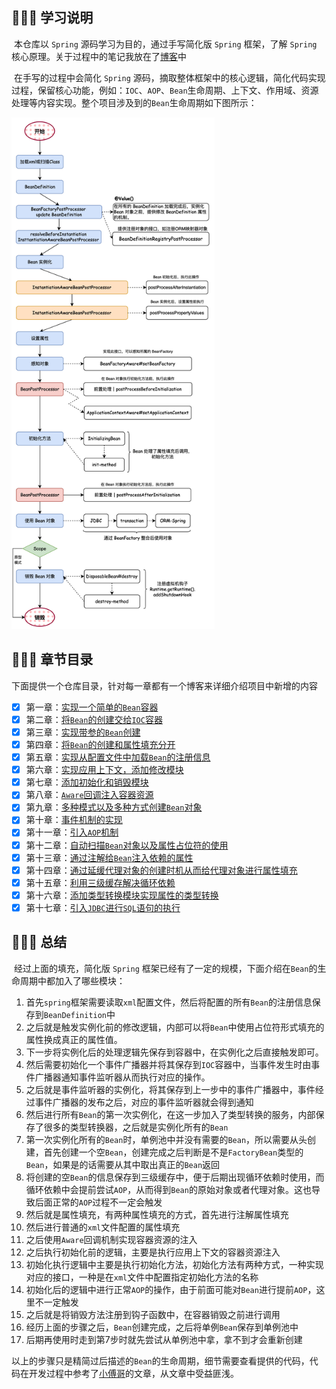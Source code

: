 ## 📢📢📢 学习说明

​		本仓库以 `Spring` 源码学习为目的，通过手写简化版 `Spring` 框架，了解 `Spring` 核心原理。关于过程中的笔记我放在了[博客](https://zzzicode.github.io/)中

​		在手写的过程中会简化 `Spring` 源码，摘取整体框架中的核心逻辑，简化代码实现过程，保留核心功能，例如：`IOC`、`AOP`、``Bean``生命周期、上下文、作用域、资源处理等内容实现。整个项目涉及到的``Bean``生命周期如下图所示：

<img src="notes/img/spring-life-cycle.png" alt="spring-life-cycle" style="zoom:80%;" />

## 📑📑📑 章节目录

​		下面提供一个仓库目录，针对每一章都有一个博客来详细介绍项目中新增的内容

- [x] 第一章：[实现一个简单的``Bean``容器](https://zzzicode.github.io/post/small_spring01/)
- [x] 第二章：[将``Bean``的创建交给`IOC`容器](https://zzzicode.github.io/post/small_spring02/)
- [x] 第三章：[实现带参的``Bean``创建](https://zzzicode.github.io/post/small_spring03/)
- [x] 第四章：[将``Bean``的创建和属性填充分开](https://zzzicode.github.io/post/small_spring04/)
- [x] 第五章：[实现从配置文件中加载``Bean``的注册信息](https://zzzicode.github.io/post/small_spring05/)
- [x] 第六章：[实现应用上下文，添加修改模块](https://zzzicode.github.io/post/small_spring06/)
- [x] 第七章：[添加初始化和销毁模块](https://zzzicode.github.io/post/small_spring07/)
- [x] 第八章：[`Aware`回调注入容器资源](https://zzzicode.github.io/post/small_spring08/)
- [x] 第九章：[多种模式以及多种方式创建``Bean``对象](https://zzzicode.github.io/post/small_spring09/)
- [x] 第十章：[事件机制的实现](https://zzzicode.github.io/post/small_spring10/)
- [x] 第十一章：[引入`AOP`机制](https://zzzicode.github.io/post/small_spring11/)
- [x] 第十二章：[自动扫描``Bean``对象以及属性占位符的使用](https://zzzicode.github.io/post/small_spring12/)
- [x] 第十三章：[通过注解给``Bean``注入依赖的属性](https://zzzicode.github.io/post/small_spring13/)
- [x] 第十四章：[通过延缓代理对象的创建时机从而给代理对象进行属性填充](https://zzzicode.github.io/post/small_spring14/)
- [x] 第十五章：[利用三级缓存解决循环依赖](https://zzzicode.github.io/post/small_spring15/)
- [x] 第十六章：[添加类型转换模块实现属性的类型转换](https://zzzicode.github.io/post/small_spring16/)
- [x] 第十七章：[引入`JDBC`进行`SQL`语句的执行](https://zzzicode.github.io/post/small_spring17/)

## 🏁🏁🏁 总结

​		经过上面的填充，简化版 `Spring` 框架已经有了一定的规模，下面介绍在`Bean`的生命周期中都加入了哪些模块：

1. 首先`spring`框架需要读取`xml`配置文件，然后将配置的所有`Bean`的注册信息保存到`BeanDefinition`中
2. 之后就是触发实例化前的修改逻辑，内部可以将`Bean`中使用占位符形式填充的属性换成真正的属性值。
3. 下一步将实例化后的处理逻辑先保存到容器中，在实例化之后直接触发即可。
4. 然后需要初始化一个事件广播器并将其保存到`IOC`容器中，当事件发生时由事件广播器通知事件监听器从而执行对应的操作。
5. 之后就是事件监听器的实例化，将其保存到上一步中的事件广播器中，事件经过事件广播器的发布之后，对应的事件监听器就会得到通知
6. 然后进行所有`Bean`的第一次实例化，在这一步加入了类型转换的服务，内部保存了很多的类型转换器，之后就是实例化所有的`Bean`
7. 第一次实例化所有的`Bean`时，单例池中并没有需要的`Bean`，所以需要从头创建，首先创建一个空`Bean`，创建完成之后判断是不是`FactoryBean`类型的`Bean`，如果是的话需要从其中取出真正的`Bean`返回
8. 将创建的空`Bean`的信息保存到三级缓存中，便于后期出现循环依赖时使用，而循环依赖中会提前尝试`AOP`，从而得到`Bean`的原始对象或者代理对象。这也导致后面正常的`AOP`过程不一定会触发
9. 然后就是属性填充，有两种属性填充的方式，首先进行注解属性填充
10. 然后进行普通的`xml`文件配置的属性填充
11. 之后使用`Aware`回调机制实现容器资源的注入
12. 之后执行初始化前的逻辑，主要是执行应用上下文的容器资源注入
13. 初始化执行逻辑中主要是执行初始化方法，初始化方法有两种方式，一种实现对应的接口，一种是在`xml`文件中配置指定初始化方法的名称
14. 初始化后的逻辑中进行正常`AOP`的操作，由于前面可能对`Bean`进行提前`AOP`，这里不一定触发
15. 之后就是将销毁方法注册到钩子函数中，在容器销毁之前进行调用
16. 经历上面的步骤之后，`Bean`创建完成，之后将单例`Bean`保存到单例池中
17. 后期再使用时走到第7步时就先尝试从单例池中拿，拿不到才会重新创建

​		以上的步骤只是精简过后描述的`Bean`的生命周期，细节需要查看提供的代码，代码在开发过程中参考了[小傅哥](https://bugstack.cn/)的文章，从文章中受益匪浅。